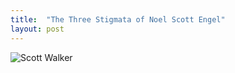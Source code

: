 ```yaml
---
title:  "The Three Stigmata of Noel Scott Engel"
layout: post
---
```


![Scott Walker](https://www.thewire.co.uk/img/scale/940/736/2019/03/25/WALKER_Scott.jpg)



